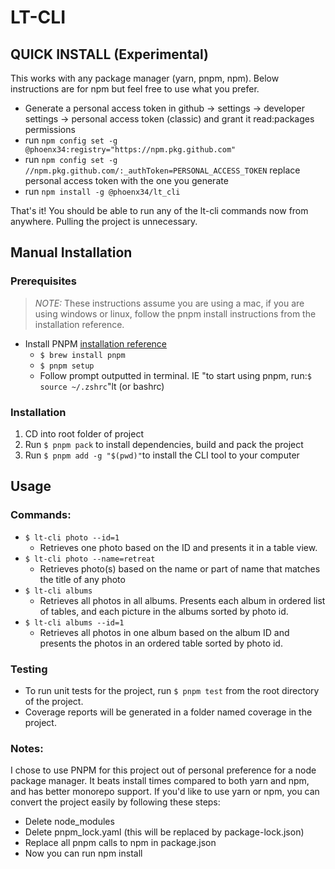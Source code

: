 # LT-CLI

## QUICK INSTALL (Experimental) 

This works with any package manager (yarn, pnpm, npm). Below instructions are for npm but feel free to use what you prefer.

- Generate a personal access token in github -> settings -> developer settings -> personal access token (classic) and grant it read:packages permissions
- run `npm config set -g @phoenx34:registry="https://npm.pkg.github.com"`
- run `npm config set -g //npm.pkg.github.com/:_authToken=PERSONAL_ACCESS_TOKEN` replace personal access token with the one you generate
- run `npm install -g @phoenx34/lt_cli`

That's it! You should be able to run any of the lt-cli commands now from anywhere. Pulling the project is unnecessary.

## Manual Installation

### Prerequisites

> _NOTE:_ These instructions assume you are using a mac, if you are using windows or linux, follow the pnpm install instructions from the installation reference.

- Install PNPM [installation reference](https://pnpm.io/installation)
  - `$ brew install pnpm`
  - `$ pnpm setup`
  - Follow prompt outputted in terminal. IE "to start using pnpm, run:`$ source ~/.zshrc`"lt (or bashrc)

### Installation

1. CD into root folder of project
2. Run `$ pnpm pack` to install dependencies, build and pack the project
3. Run `$ pnpm add -g "$(pwd)"`to install the CLI tool to your computer

## Usage

### Commands:

- `$ lt-cli photo --id=1`
  - Retrieves one photo based on the ID and presents it in a table view.
- `$ lt-cli photo --name=retreat`
  - Retrieves photo(s) based on the name or part of name that matches the title of any photo
- `$ lt-cli albums`
  - Retrieves all photos in all albums. Presents each album in ordered list of tables, and each picture in the albums sorted by photo id.
- `$ lt-cli albums --id=1`
  - Retrieves all photos in one album based on the album ID and presents the photos in an ordered table sorted by photo id.

### Testing

- To run unit tests for the project, run `$ pnpm test` from the root directory of the project.
- Coverage reports will be generated in a folder named coverage in the project.

### Notes:

I chose to use PNPM for this project out of personal preference for a node package manager. It beats install times compared to both yarn and npm, and has better monorepo support. If you'd like to use yarn or npm, you can convert the project easily by following these steps:

- Delete node_modules
- Delete pnpm_lock.yaml (this will be replaced by package-lock.json)
- Replace all pnpm calls to npm in package.json
- Now you can run npm install


